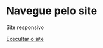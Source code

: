 # Navegue pelo site

Site responsivo
 
 <a href="https://matheusdclima.github.io/website_instituto/"> Execultar o site </a>
